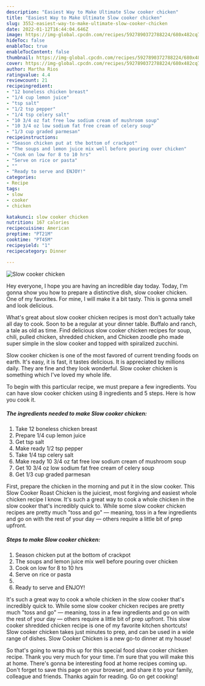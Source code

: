 ```yaml
---
description: "Easiest Way to Make Ultimate Slow cooker chicken"
title: "Easiest Way to Make Ultimate Slow cooker chicken"
slug: 3552-easiest-way-to-make-ultimate-slow-cooker-chicken
date: 2022-01-12T16:44:04.646Z
image: https://img-global.cpcdn.com/recipes/5927890372788224/680x482cq70/slow-cooker-chicken-recipe-main-photo.jpg
hideToc: false
enableToc: true
enableTocContent: false
thumbnail: https://img-global.cpcdn.com/recipes/5927890372788224/680x482cq70/slow-cooker-chicken-recipe-main-photo.jpg
cover: https://img-global.cpcdn.com/recipes/5927890372788224/680x482cq70/slow-cooker-chicken-recipe-main-photo.jpg
author: Martha Rios
ratingvalue: 4.4
reviewcount: 21
recipeingredient:
- "12 boneless chicken breast"
- "1/4 cup lemon juice"
- "tsp salt"
- "1/2 tsp pepper"
- "1/4 tsp celery salt"
- "10 3/4 oz fat free low sodium cream of mushroom soup"
- "10 3/4 oz low sodium fat free cream of celery soup"
- "1/3 cup graded parmesan"
recipeinstructions:
- "Season chicken put at the bottom of crackpot"
- "The soups and lemon juice mix well before pouring over chicken"
- "Cook on low for 8 to 10 hrs"
- "Serve on rice or pasta"
- ""
- "Ready to serve and ENJOY!"
categories:
- Recipe
tags:
- slow
- cooker
- chicken

katakunci: slow cooker chicken 
nutrition: 167 calories
recipecuisine: American
preptime: "PT21M"
cooktime: "PT45M"
recipeyield: "1"
recipecategory: Dinner

---
```



![Slow cooker chicken](https://img-global.cpcdn.com/recipes/5927890372788224/680x482cq70/slow-cooker-chicken-recipe-main-photo.jpg)

Hey everyone, I hope you are having an incredible day today. Today, I'm gonna show you how to prepare a distinctive dish, slow cooker chicken. One of my favorites. For mine, I will make it a bit tasty. This is gonna smell and look delicious.

What&#39;s great about slow cooker chicken recipes is most don&#39;t actually take all day to cook. Soon to be a regular at your dinner table. Buffalo and ranch, a tale as old as time. Find delicious slow cooker chicken recipes for soup, chili, pulled chicken, shredded chicken, and Chicken zoodle pho made super simple in the slow cooker and topped with spiralized zucchini.

Slow cooker chicken is one of the most favored of current trending foods on earth. It's easy, it is fast, it tastes delicious. It is appreciated by millions daily. They are fine and they look wonderful. Slow cooker chicken is something which I've loved my whole life.


To begin with this particular recipe, we must prepare a few ingredients. You can have slow cooker chicken using 8 ingredients and 5 steps. Here is how you cook it.

<!--inarticleads1-->

##### The ingredients needed to make Slow cooker chicken:

1. Take 12 boneless chicken breast
1. Prepare 1/4 cup lemon juice
1. Get tsp salt
1. Make ready 1/2 tsp pepper
1. Take 1/4 tsp celery salt
1. Make ready 10 3/4 oz fat free low sodium cream of mushroom soup
1. Get 10 3/4 oz low sodium fat free cream of celery soup
1. Get 1/3 cup graded parmesan


First, prepare the chicken in the morning and put it in the slow cooker. This Slow Cooker Roast Chicken is the juiciest, most forgiving and easiest whole chicken recipe I know. It&#39;s such a great way to cook a whole chicken in the slow cooker that&#39;s incredibly quick to. While some slow cooker chicken recipes are pretty much &#34;toss and go&#34; — meaning, toss in a few ingredients and go on with the rest of your day — others require a little bit of prep upfront. 

<!--inarticleads2-->

##### Steps to make Slow cooker chicken:

1. Season chicken put at the bottom of crackpot
1. The soups and lemon juice mix well before pouring over chicken
1. Cook on low for 8 to 10 hrs
1. Serve on rice or pasta
1. 
1. Ready to serve and ENJOY!

It&#39;s such a great way to cook a whole chicken in the slow cooker that&#39;s incredibly quick to. While some slow cooker chicken recipes are pretty much &#34;toss and go&#34; — meaning, toss in a few ingredients and go on with the rest of your day — others require a little bit of prep upfront. This slow cooker shredded chicken recipe is one of my favorite kitchen shortcuts! Slow cooker chicken takes just minutes to prep, and can be used in a wide range of dishes. Slow Cooker Chicken is a new go-to dinner at my house! 

So that's going to wrap this up for this special food slow cooker chicken recipe. Thank you very much for your time. I'm sure that you will make this at home. There's gonna be interesting food at home recipes coming up. Don't forget to save this page on your browser, and share it to your family, colleague and friends. Thanks again for reading. Go on get cooking!
